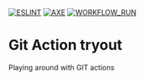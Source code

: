 [![ESLINT](https://github.com/Alex-Jongman/FEP-action/actions/workflows/eslint.yml/badge.svg)](https://github.com/Alex-Jongman/FEP-action/actions/workflows/eslint.yml)
[![AXE](https://github.com/Alex-Jongman/FEP-action/actions/workflows/axe-test.yml/badge.svg)](https://github.com/Alex-Jongman/FEP-action/actions/workflows/axe-test.yml)
[![WORKFLOW_RUN](https://github.com/Alex-Jongman/FEP-action/actions/workflows/blank.yml/badge.svg?event=workflow_run)](https://github.com/Alex-Jongman/FEP-action/actions/workflows/blank.yml)

# Git Action tryout
Playing around with GIT actions 